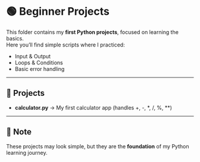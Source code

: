 # 🟢 Beginner Projects

This folder contains my **first Python projects**, focused on learning the basics.  
Here you’ll find simple scripts where I practiced:
- Input & Output
- Loops & Conditions
- Basic error handling

---

## 📌 Projects

- **calculator.py** → My first calculator app (handles +, -, *, /, %, **)    

---

## 📝 Note
These projects may look simple, but they are the **foundation** of my Python learning journey.  
